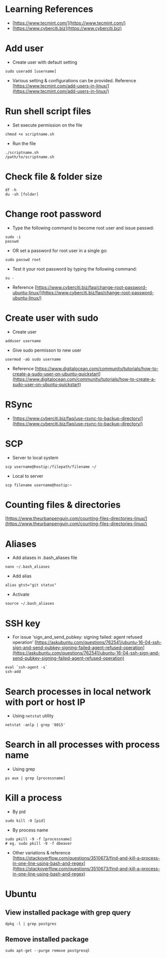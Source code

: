 # Learning References
- [https://www.tecmint.com/](https://www.tecmint.com/)
- [https://www.cyberciti.biz](https://www.cyberciti.biz)
# Add user
- Create user with default setting
```
sudo useradd [username]
```
- Various setting & configurations can be provided. Reference [https://www.tecmint.com/add-users-in-linux/](https://www.tecmint.com/add-users-in-linux/)

# Run shell script files
-  Set execute permission on the file
```
chmod +x scriptname.sh
```
- Run the file
```
./scriptname.sh
/path/to/scriptname.sh
```

# Check file & folder size
```
df -h
du -sh [folder]
```

# Change root password

- Type the following command to become root user and issue passwd:
```
sudo -i
passwd
```
- OR set a password for root user in a single go:
```
sudo passwd root
```
- Test it your root password by typing the following command:
```
su -
```
- Reference
[https://www.cyberciti.biz/faq/change-root-password-ubuntu-linux/](https://www.cyberciti.biz/faq/change-root-password-ubuntu-linux/)

# Create user with sudo
- Create user
```
adduser username
```
- Give sudo permisson to new user
```
usermod -aG sudo username
```
- Reference
[https://www.digitalocean.com/community/tutorials/how-to-create-a-sudo-user-on-ubuntu-quickstart](https://www.digitalocean.com/community/tutorials/how-to-create-a-sudo-user-on-ubuntu-quickstart)


# RSync
- [https://www.cyberciti.biz/faq/use-rsync-to-backup-directory/](https://www.cyberciti.biz/faq/use-rsync-to-backup-directory/)

# SCP

- Server to local system
```
scp username@hostip:/filepath/filename ~/
```
- Local to server
```
scp filename username@hostip:~
```

# Counting files & directories
[https://www.theurbanpenguin.com/counting-files-directories-linux/](https://www.theurbanpenguin.com/counting-files-directories-linux/)

# Aliases

- Add aliases in .bash_aliases file
```
nano ~/.bash_aliases
```
- Add alias
```
alias gtst="git status"
```
- Activate 
```
source ~/.bash_aliases
```

# SSH key
- For issue 'sign_and_send_pubkey: signing failed: agent refused operation'
[https://askubuntu.com/questions/762541/ubuntu-16-04-ssh-sign-and-send-pubkey-signing-failed-agent-refused-operation](https://askubuntu.com/questions/762541/ubuntu-16-04-ssh-sign-and-send-pubkey-signing-failed-agent-refused-operation)
```
eval `ssh-agent -s`
ssh-add
```

# Search processes in local network with port or host IP
- Using `netstat` utility
```
netstat -anlp | grep '8015'
```

# Search in all processes with process name
- Using grep
```
ps aux | grep [processname]
```

# Kill a process
- By pid
```
sudo kill -9 [pid]
```
- By process name
```
sudo pkill -9 -f [processname] 
# eg. sudo pkill -9 -f dbeaver
```
- Other variations & reference
[https://stackoverflow.com/questions/3510673/find-and-kill-a-process-in-one-line-using-bash-and-regex](https://stackoverflow.com/questions/3510673/find-and-kill-a-process-in-one-line-using-bash-and-regex)

# Ubuntu
## View installed package with grep query
```
dpkg -l | grep postgres
```
## Remove installed package
```
sudo apt-get --purge remove postgresql
```

